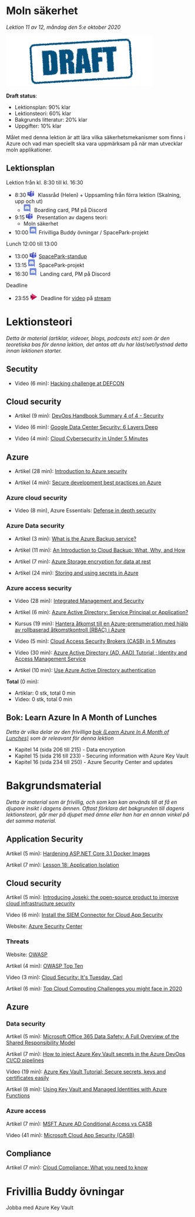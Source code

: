 # Moln säkerhet

*Lektion 11 av 12, måndag den 5:e oktober 2020*

![Draft](/assets/images/draft.png)

**Draft status**:

* Lektionsplan: 90% klar
* Lektionsteori: 60% klar
* Bakgrunds litteratur: 20% klar
* Uppgifter: 10% klar

Målet med denna lektion är att lära vilka säkerhetsmekanismer som finns i Azure och vad man speciellt ska vara uppmärksam på när man utvecklar moln applikationer.

## Lektionsplan
Lektion från kl. 8:30 till kl. 16:30

* 8:30 <img style="margin-right:0.5em;" src="assets/images/teams18.png"  alt="Teams"/> Klassråd (Helen) + Uppsamling från förra lektion (Skalning, upp och ut)
  * <img style="margin-right:0.5em;" src="assets/images/discord18.png" alt="Discord"/> Boarding card, PM på Discord
* 9:15 <img style="margin-right:0.5em;" src="assets/images/teams18.png"  alt="Teams"/> Presentation av dagens teori: 
  * Moln säkerhet
* 10:00 <img style="margin-right:0.5em;" src="assets/images/discord18.png" alt="Discord"/>Frivilliga Buddy övningar / SpacePark-projekt

Lunch 12:00 till 13:00

* 13:00 <img style="margin-right:0.5em;" src="assets/images/teams18.png" alt="Teams"/>[SpacePark-standup](project_standup.md)
* 13:15 <img style="margin-right:0.5em;" src="assets/images/discord18.png" alt="Discord"/> SpacePark-projekt
* 16:30 <img style="margin-right:0.5em;" src="assets/images/discord18.png" alt="Discord"/> Landing card, PM på Discord

Deadline

* 23:55 <img style="margin-right:0.5em;" src="assets/images/stream18.png" alt="Stream"/> Deadline för [video](https://pgbsnh19.github.io/molnapplikationer/video_presentation.html) på [stream](https://web.microsoftstream.com/channel/9c4a5233-5f83-4454-818e-035023491078)

# Lektionsteori
*Detta är material (artiklar, videoer, blogs, podcasts etc) som är den teoretiska bas för denna lektion, det antas att du har läst/set/lystnad detta innan lektionen starter.*

## Secutity

* Video (6 min): [Hacking challenge at DEFCON](https://www.youtube.com/watch?v=fHhNWAKw0bY)

## Cloud security

* Artikel (9 min): [DevOps Handbook Summary 4 of 4 - Security](http://agilejazz.blogspot.com/p/the-devops-handbook-summary-4-of-4.html)

* Video (6 min): [Google Data Center Security: 6 Layers Deep](https://www.youtube.com/watch?v=kd33UVZhnAA)

* Video (4 min): [Cloud Cybersecurity in Under 5 Minutes](https://www.youtube.com/watch?v=k2684fuzHLs)

## Azure

* Artikel (28 min): [Introduction to Azure security](https://docs.microsoft.com/en-us/azure/security/fundamentals/overview)

* Artikel (4 min): [Secure development best practices on Azure](https://docs.microsoft.com/en-us/azure/security/develop/secure-dev-overview)

### Azure cloud security

* Video (8 min), Azure Essentials: [Defense in depth security](https://www.youtube.com/watch?v=OTGMi0ksjXY)

### Azure Data security

* Artikel (3 min): [What is the Azure Backup service?](https://docs.microsoft.com/en-us/azure/backup/backup-overview)

* Artikel (11 min): [An Introduction to Cloud Backup: What, Why, and How](https://medium.com/@nakivo/an-introduction-to-cloud-backup-what-why-and-how-876e91a772bf)

* Artikel (7 min): [Azure Storage encryption for data at rest](https://docs.microsoft.com/en-us/azure/storage/common/storage-service-encryption)

* Artikel (24 min): [Storing and using secrets in Azure](https://devblogs.microsoft.com/dotnet/storing-and-using-secrets-in-azure/)

### Azure access security

* Video (28 min): [Integrated Management and Security](https://www.youtube.com/watch?v=rpOMEa7MBqk)

* Artikel (6 min): [Azure Active Directory: Service Principal or Application?](https://medium.com/@ihorkliushnikov/azure-active-directory-application-or-service-principal-b5a5e14f2a23)

* Kursus (19 min): [Hantera åtkomst till en Azure-prenumeration med hjälp av rollbaserad åtkomstkontroll (RBAC) i Azure](https://docs.microsoft.com/sv-se/learn/modules/manage-subscription-access-azure-rbac/)

* Video (5 min): [Cloud Access Security Brokers (CASB) in 5 Minutes](https://www.youtube.com/watch?v=qhAC--N6b8w)

* Video (30 min): [Azure Active Directory (AD, AAD) Tutorial ; Identity and Access Management Service](https://www.youtube.com/watch?v=Ma7VAQE7ga4)

* Artikel (10 min): [Use Azure Active Directory authentication](https://docs.microsoft.com/en-us/azure/azure-sql/database/authentication-aad-overview)



**Total** (0 min):

- Artiklar: 0 stk, total 0 min
- Video: 0 stk, total 0 min

## Bok: Learn Azure In A Month of Lunches

*Detta är vilka delar av den frivilliga [bok (Learn Azure In A Month of Lunches)](info_learningmaterial.md) som är releavant för denna lektion*

* Kapitel 14 (sida 206 till 215) - Data encryption
* Kapitel 15 (sida 216 till 233) - Securing information with Azure Key Vault
* Kapitel 16 (sida 234 till 250) - Azure Security Center and updates

# Bakgrundsmaterial

*Detta är material som är frivillig, och som kan kan används till at få en djupare insikt i dagens ämnen. Oftast förklara det bakgrunden till dagens lektionsteori, går mer på djupet med ämne eller han har en annan vinkel på det samma material.*

## Application Security

Artikel (5 min): [Hardening ASP.NET Core 3.1 Docker Images](https://medium.com/@michaeldimoudis/hardening-asp-net-core-3-1-docker-images-f0c2ede1667f)

Artikel (7 min): [Lesson 18: Application Isolation](https://devopsbootcamp.osuosl.org/application-isolation.html) 

## Cloud security

Artikel (5 min): [Introducing Joseki: the open-source product to improve cloud infrastructure security](https://medium.com/@ihorkliushnikov/introducing-joseki-the-open-source-product-to-improve-cloud-infrastructure-security-fb71d58f41bd)

Video (6 min): [Install the SIEM Connector for Cloud App Security](https://www.youtube.com/watch?v=0qAHaCLKTIk)

Website: [Azure Security Center](https://azure.microsoft.com/en-us/services/security-center/)

### Threats

Website: [OWASP](https://owasp.org/)


Artikel (4 min): [OWASP Top Ten](https://owasp.org/www-project-top-ten/)

Video (3 min): [Cloud Security: It's Tuesday, Carl](https://www.youtube.com/watch?v=NI-plwor2Xw)

Artikel (6 min): [Top Cloud Computing Challenges you might face in 2020](https://medium.com/cloud-management-insider/top-cloud-computing-challenges-you-might-face-in-2020-5dcb56ddcc21)

## Azure 

### Data security

Artikel (5 min): [Microsoft Office 365 Data Safety: A Full Overview of the Shared Responsibility Model](https://medium.com/@nakivo/microsoft-office-365-data-safety-a-full-overview-of-the-shared-responsibility-model-62d52621c7de)

Artikel (7 min): [How to inject Azure Key Vault secrets in the Azure DevOps CI/CD pipelines](https://daniel-krzyczkowski.github.io/How-to-inject-Azure-Key-Vault-secrets-in-the-Azure-DevOps-CICD-pipelines/)

Video (19 min): [Azure Key Vault Tutorial; Secure secrets, keys and certificates easily](https://www.youtube.com/watch?v=PgujSug1ZbI)

Artikel (8 min): [Using Key Vault and Managed Identities with Azure Functions](https://damienbod.com/2020/07/20/using-key-vault-and-managed-identities-with-azure-functions/)

### Azure access 

Artikel (7 min): [MSFT Azure AD Conditional Access vs CASB](https://www.bitglass.com/blog/msft-azure-ad-conditional-access-vs-casb)

Video (41 min): [Microsoft Cloud App Security (CASB)](https://www.youtube.com/watch?v=wLsXZ9MzJxY)

## Compliance

Artikel (7 min): [Cloud Compliance: What you need to know](https://www.michalsons.com/blog/cloud-compliance/22643)

# Frivillia Buddy övningar

Jobba med Azure Key Vault